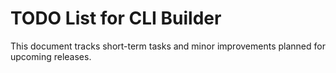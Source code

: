 # TODO List for CLI Builder

This document tracks short-term tasks and minor improvements planned for upcoming releases.


